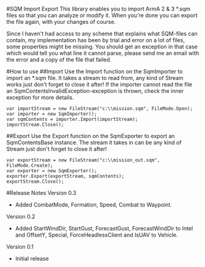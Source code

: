 #SQM Import Export
This library enables you to import ArmA 2 & 3 *.sqm files so that you can analyze or modify it. When you're done you can export the file again, with your changes of course.

Since I haven't had access to any scheme that explains what SQM-files can contain, my implementation has been by trial and error on a lot of files, some properties might be missing. You should get an exception in that case which would tell you what line it cannot parse, please send me an email with the error and a copy of the file that failed.

#How to use
##Import
Use the Import function on the SqmImporter to import an *.sqm file. It takes a stream to read from, any kind of Stream works just don't forget to close it after! If the importer cannot read the file an SqmContentsInvalidException-exception is thrown, check the inner exception for more details.

	var importStream = new FileStream("c:\\mission.sqm", FileMode.Open);
	var importer = new SqmImporter();
	var sqmContents = importer.Import(importStream);
	importStream.Close();

##Export
Use the Export function on the SqmExporter to export an SqmContentsBase instance. The stream it takes in can be any kind of Stream just don't forget to close it after!

	var exportStream = new FileStream("c:\\mission_out.sqm", FileMode.Create);
	var exporter = new SqmExporter();
	exporter.Export(exportStream, sqmContents);
	exportStream.Close();

#Release Notes
Version 0.3
- Added CombatMode, Formation, Speed, Combat to Waypoint.

Version 0.2
- Added StartWindDir, StartGust, ForecastGust, ForecastWindDir to Intel and OffsetY, Special, ForceHeadlessClient and IsUAV to Vehicle.

Version 0.1
- Initial release
